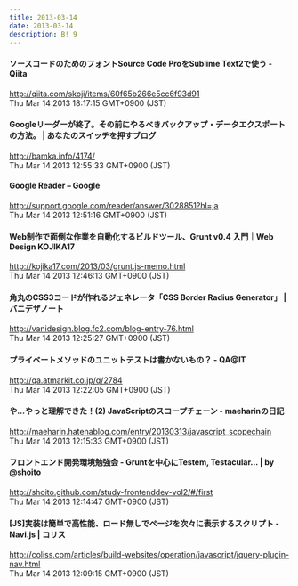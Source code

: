 ```yaml
---
title: 2013-03-14
date: 2013-03-14
description: B! 9
---
```


#### ソースコードのためのフォントSource Code ProをSublime Text2で使う - Qiita
http://qiita.com/skoji/items/60f65b266e5cc6f93d91<br>
Thu Mar 14 2013 18:17:15 GMT+0900 (JST)<br>


#### Googleリーダーが終了。その前にやるべきバックアップ・データエクスポートの方法。 | あなたのスイッチを押すブログ
http://bamka.info/4174/<br>
Thu Mar 14 2013 12:55:33 GMT+0900 (JST)<br>


####       Google Reader – Google    
http://support.google.com/reader/answer/3028851?hl=ja<br>
Thu Mar 14 2013 12:51:16 GMT+0900 (JST)<br>


#### Web制作で面倒な作業を自動化するビルドツール、Grunt v0.4 入門｜Web Design KOJIKA17
http://kojika17.com/2013/03/grunt.js-memo.html<br>
Thu Mar 14 2013 12:46:13 GMT+0900 (JST)<br>


####  角丸のCSS3コードが作れるジェネレータ「CSS Border Radius Generator」 |　バニデザノート
http://vanidesign.blog.fc2.com/blog-entry-76.html<br>
Thu Mar 14 2013 12:25:27 GMT+0900 (JST)<br>


#### プライベートメソッドのユニットテストは書かないもの？ - QA@IT
http://qa.atmarkit.co.jp/q/2784<br>
Thu Mar 14 2013 12:22:05 GMT+0900 (JST)<br>


#### や...やっと理解できた！(2) JavaScriptのスコープチェーン - maeharinの日記
http://maeharin.hatenablog.com/entry/20130313/javascript_scopechain<br>
Thu Mar 14 2013 12:15:33 GMT+0900 (JST)<br>


#### フロントエンド開発環境勉強会 - Gruntを中心にTestem, Testacular... | by @shoito
http://shoito.github.com/study-frontenddev-vol2/#/first<br>
Thu Mar 14 2013 12:14:47 GMT+0900 (JST)<br>


####   [JS]実装は簡単で高性能、ロード無しでページを次々に表示するスクリプト -Navi.js | コリス
http://coliss.com/articles/build-websites/operation/javascript/jquery-plugin-nav.html<br>
Thu Mar 14 2013 12:09:15 GMT+0900 (JST)<br>



